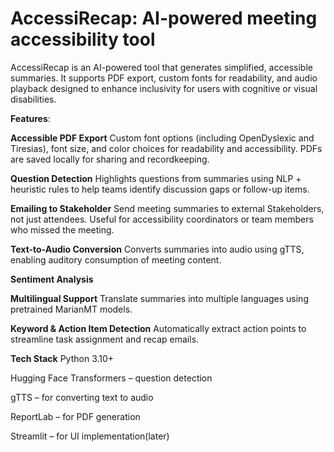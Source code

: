 # AccessiRecap: AI-powered meeting accessibility tool
AccessiRecap is an AI-powered tool that generates simplified, accessible summaries. It supports PDF export, custom fonts for readability, and audio playback designed to enhance inclusivity for users with cognitive or visual disabilities.

**Features**:

 **Accessible PDF Export**
Custom font options (including OpenDyslexic and Tiresias), font size, and color choices for readability and accessibility. PDFs are saved locally for sharing and recordkeeping.

 **Question Detection**
Highlights questions from summaries using NLP + heuristic rules to help teams identify discussion gaps or follow-up items.

**Emailing to Stakeholder**
Send meeting summaries to external Stakeholders, not just attendees. Useful for accessibility coordinators or team members who missed the meeting.

 **Text-to-Audio Conversion**
Converts summaries into audio using gTTS, enabling auditory consumption of meeting content.

**Sentiment Analysis**

 **Multilingual Support**
Translate summaries into multiple languages using pretrained MarianMT models.

**Keyword & Action Item Detection** 
Automatically extract action points to streamline task assignment and recap emails.


**Tech Stack**
Python 3.10+

Hugging Face Transformers – question detection

gTTS – for converting text to audio

ReportLab – for PDF generation

Streamlit – for UI implementation(later)
